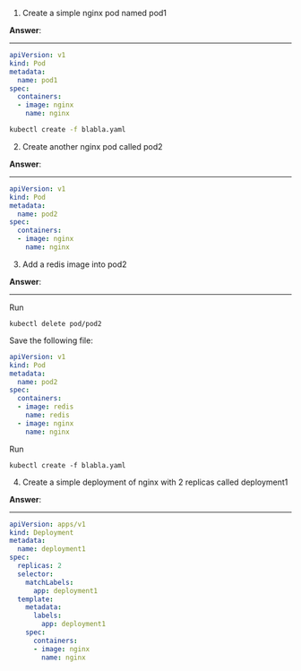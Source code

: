 
1. Create a simple nginx pod named pod1
   
**Answer**:
___
```yaml
apiVersion: v1
kind: Pod
metadata:
  name: pod1
spec:
  containers:
  - image: nginx
    name: nginx
```
```bash
kubectl create -f blabla.yaml
```
2. Create another nginx pod called pod2

**Answer**:
___
```yaml
apiVersion: v1
kind: Pod
metadata:
  name: pod2
spec:
  containers:
  - image: nginx
    name: nginx
```

3. Add a redis image into pod2

**Answer**:
___
Run
```shell
kubectl delete pod/pod2
```
Save the following file:
```yaml
apiVersion: v1
kind: Pod
metadata:
  name: pod2
spec:
  containers:
  - image: redis
    name: redis
  - image: nginx
    name: nginx
```
Run
```shell
kubectl create -f blabla.yaml
```
4. Create a simple deployment of nginx with 2 replicas called deployment1

**Answer**:
___
```yaml
apiVersion: apps/v1
kind: Deployment
metadata:
  name: deployment1
spec:
  replicas: 2
  selector:
    matchLabels:
      app: deployment1
  template:
    metadata:
      labels:
        app: deployment1
    spec:
      containers:
      - image: nginx
        name: nginx
```
